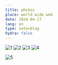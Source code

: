 ```yaml
---
title: photos
place: world wide web
date: 2024-04-17
lang: en
type: note+blog
hydra: false
---
```



<img src="https://pbs.twimg.com/media/GK0Ab89WIAAsA8V?format=jpg&name=medium" alt="1" id="1">
<img src="https://pbs.twimg.com/media/GK0Ab9EXQAAT-pM?format=jpg&name=medium" alt="2" id="2">
<img src="https://pbs.twimg.com/media/GK0Ab87XoAA-Lqn?format=jpg&name=medium" alt="3" id="3">
<img src="https://pbs.twimg.com/media/GK0Ab9EXMAIlLXi?format=jpg&name=medium" alt="4" id="4">

![5](https://pbs.twimg.com/media/GLFNyqFXoAQKK5K?format=jpg&name=medium)